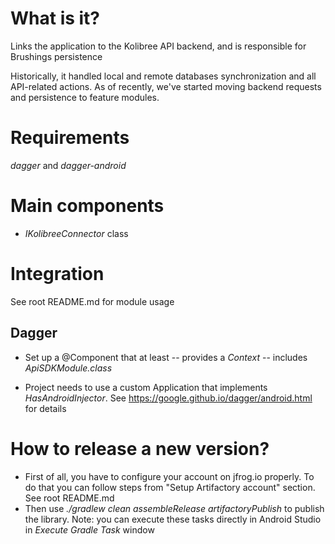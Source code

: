 # What is it?
Links the application to the Kolibree API backend, and is responsible for Brushings persistence 

Historically, it handled local and remote databases synchronization and all API-related actions. As of recently, we've
started moving backend requests and persistence to feature modules.

# Requirements
_dagger_ and _dagger-android_

# Main components
* _IKolibreeConnector_ class

# Integration

See root README.md for module usage

## Dagger
- Set up a @Component that at least 
-- provides a _Context_ 
-- includes _ApiSDKModule.class_

- Project needs to use a custom Application that implements _HasAndroidInjector_. See https://google.github.io/dagger/android.html for details

# How to release a new version?
* First of all, you have to configure your account on jfrog.io properly.
To do that you can follow steps from "Setup Artifactory account" section. See root README.md 
* Then use _./gradlew clean assembleRelease artifactoryPublish_ to publish the library.
Note: you can execute these tasks directly in Android Studio in _Execute Gradle Task_ window
